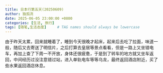 ```yaml
---
title: 日本行第五天(20250609)
author: 独孤流
date: 2025-06-05 23:00:00 +0800
categories: [生活, 旅行]
tags: [随笔,生活态度]     # TAG names should always be lowercase
---
```


由于昨天太累，回来就睡着了，睡到今天很晚才起床，起来后去吃了拉面，味道一般，随后又去寄送了明信片，之后打算去皇居等景点看看，但是一路上又坐错电车，再加上查了下周一不开放，身体还很疲惫，于是到了转车的地方就又坐车返回，中间经历过没注意错过站，进入单轨电车等等乌龙，最终返回酒店附近，买了些水果返回酒店休息。